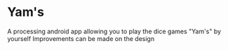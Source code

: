 # Yam's
A processing android app allowing you to play the dice games "Yam's" by yourself
Improvements can be made on the design
